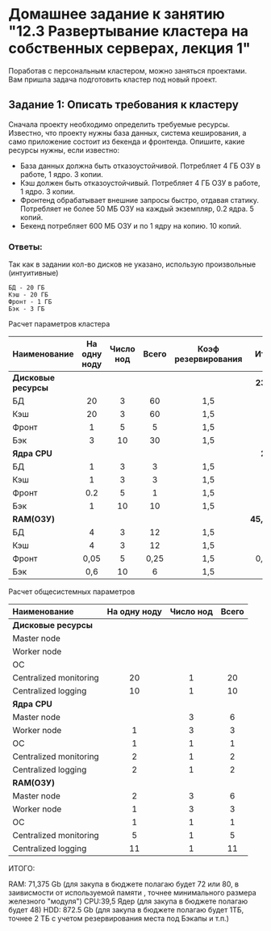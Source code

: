 # Домашнее задание к занятию "12.3 Развертывание кластера на собственных серверах, лекция 1"
Поработав с персональным кластером, можно заняться проектами. Вам пришла задача подготовить кластер под новый проект.

## Задание 1: Описать требования к кластеру
Сначала проекту необходимо определить требуемые ресурсы. Известно, что проекту нужны база данных, система кеширования, а само приложение состоит из бекенда и фронтенда. Опишите, какие ресурсы нужны, если известно:

* База данных должна быть отказоустойчивой. Потребляет 4 ГБ ОЗУ в работе, 1 ядро. 3 копии.
* Кэш должен быть отказоустойчивый. Потребляет 4 ГБ ОЗУ в работе, 1 ядро. 3 копии.
* Фронтенд обрабатывает внешние запросы быстро, отдавая статику. Потребляет не более 50 МБ ОЗУ на каждый экземпляр, 0.2 ядра. 5 копий.
* Бекенд потребляет 600 МБ ОЗУ и по 1 ядру на копию. 10 копий.

### Ответы:

Так как в задании кол-во дисков не указано, использую произвольные (интуитивные)

    БД - 20 ГБ
    Кэш - 20 ГБ
    Фронт - 1 ГБ
    Бэк - 3 ГБ

Расчет параметров кластера


| Наименование |	На одну ноду |	Число нод |	Всего |	Коэф резервирования	| Итого |
|:-------------|:---------------:|:----------:|:-----:|:-------------------:|------:|
|**Дисковые ресурсы**|	             |            |       |                     |  **232,5**|
|БД            |	    20	     |     3	  |   60  |         1,5	        |   90  |
|Кэш	       |        20	     |     3	  |   60  |         1,5	        |   90  |
|Фронт	       |        1	     |     5	  |   5	  |         1,5	        |   7,5 |
|Бэк	       |        3	     |     10	  |   30  |       	1,5	        |   45  |
|**Ядра CPU**	   |                 |            |       |                     |   **25,5**|
|БД	           |        1	     |      3	  |   3   |       	1,5	        |   4,5 |
|Кэш	       |        1	     |      3	  |   3	  |         1,5    	    |   4,5 | 
|Фронт	       |        0.2	     |      5	  |   1	  |         1,5	        |   1,5 |
|Бэк	       |        1	     |      10	  |   10  |       	1,5	        |    15 |
|**RAM(ОЗУ)**	   |                 |            |       |                     | **45,375**|
|БД	           |        4	     |       3	  |   12  |      	1,5	        |  18   |
|Кэш	       |        4	     |       3	  |   12  |      	1,5	        |  18   |
|Фронт	       |       0,05	     |       5	  |  0,25 |      	1,5	        | 0,375 |
|Бэк	       |        0,6	     |       10	  |    6  |         1,5	        |    9  |


Расчет общесистемных параметров

| Наименование |	На одну ноду |	Число нод |	Всего |
|:-------------|:---------------:|:----------:|:-----:|
|**Дисковые ресурсы**|	             |            |       |                     |  **640**|
|Master node   |                 |            |       |
|Worker node   |                 |            |       |
|ОС            |                 |            |       |
|Centralized monitoring|	20	 |      1	  |   20  |
|Centralized logging   |    10	 |      1	  |   10  |
|**Ядра CPU**|	             |            |       |                     |  **14**|
|Master node |	             |        3   |	  6   |
|Worker node |      1	     |     3	  |   3   |
|ОС	         |      1	     |     1	  |   1   |
|Centralized monitoring| 2   |	   1	  |   2   |
|Centralized logging |	    2|	   1	  |   2   |
|**RAM(ОЗУ)**	   |                 |            |       |                     | **26**|
|Master node |	     2	     |       3    |    6  |
|Worker node |	1	         |       3	  |   3   |
|ОС	         |   1	         |       1	  |   1   |
|Centralized monitoring|	5|	1         |	5     |
|Centralized logging|	11	 |1	          |11     |

ИТОГО:

RAM: 71,375 Gb (для закупа в бюджете полагаю будет 72 или 80, в заивисмости от используемой памяти , точнее минимального размера железного "модуля")
CPU:39,5 Ядер (для закупа в бюджете полагаю будет  48)
HDD: 872.5 Gb (для закупа в бюджете полагаю будет 1ТБ, точнее 2 ТБ с учетом резервирования места под Бэкапы и т.п.)